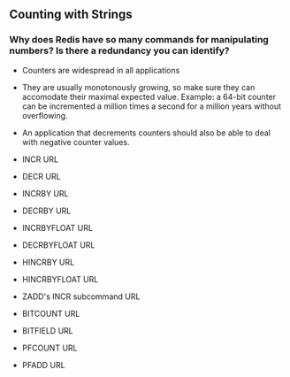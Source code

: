 ## Counting with Strings

### Why does Redis have so many commands for manipulating numbers? Is there a redundancy you can identify?


- Counters are widespread in all applications
- They are usually monotonously growing, so make sure they can accomodate their maximal expected value. Example: a 64-bit counter can be incremented a million times a second for a million years without overflowing.
- An application that decrements counters should also be able to deal with negative counter values.

- INCR URL
- DECR URL
- INCRBY URL
- DECRBY URL
- INCRBYFLOAT URL
- DECRBYFLOAT URL
- HINCRBY URL
- HINCRBYFLOAT URL
- ZADD's INCR subcommand URL
- BITCOUNT URL
- BITFIELD URL
- PFCOUNT URL
- PFADD URL



